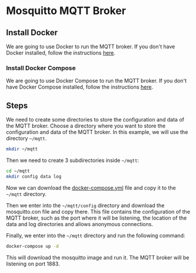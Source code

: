 
# Mosquitto MQTT Broker

## Install Docker
We are going to use Docker to run the MQTT broker.
If you don't have Docker installed, follow the
instructions [here](https://docs.docker.com/engine/install/).


### Install Docker Compose

We are going to use Docker Compose to run the MQTT broker.
If you don't have Docker Compose installed, follow the
instructions [here](https://docs.docker.com/compose/install/).

## Steps



We need to create some directories to store the configuration and data of the
MQTT broker. Choose a directory where you want to store the configuration and
data of the MQTT broker. In this example, we will use the directory
`~/mqtt`.

```bash
mkdir ~/mqtt
```
Then we need to create 3 subdirectories inside `~/mqtt`:

```bash
cd ~/mqtt
mkdir config data log
```

Now we can download the [docker-compose.yml](docker/docker-compose.yml) file
and copy it to the `~/mqtt` directory.

Then we enter into the `~/mqtt/config` directory and download the mosquitto.con file
and copy there. This file contains the configuration of the MQTT broker, such
as the port where it will be listening, the location of the data and log
directories and allows anonymous connections.

Finally, we enter into the `~/mqtt` directory and run the following command:

```bash
docker-compose up -d
```

This will download the mosquitto image and run it. The MQTT broker will be
listening on port 1883.






